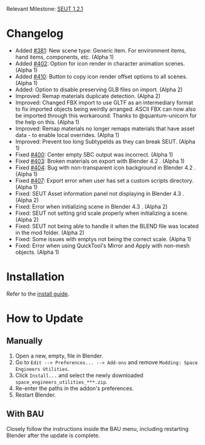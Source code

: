 Relevant Milestone: [SEUT 1.2.1](https://github.com/enenra/space-engineers-utilities/milestone/31)

# Changelog
* Added [#381](https://github.com/enenra/space-engineers-utilities/issues/381): New scene type: Generic item. For environment items, hand items, components, etc. (Alpha 1)
* Added [#402](https://github.com/enenra/space-engineers-utilities/issues/402): Option for icon render in character animation scenes. (Alpha 1)
* Added [#410](https://github.com/enenra/space-engineers-utilities/issues/410): Button to copy icon render offset options to all scenes. (Alpha 1)
* Added: Option to disable preserving GLB files on import. (Alpha 2)
* Improved: Remap materials duplicate detection. (Alpha 2)
* Improved: Changed FBX import to use GLTF as an intermediary format to fix imported objects being weirdly arranged. ASCII FBX can now also be imported through this workaround. Thanks to @quantum-unicorn for the help on this. (Alpha 1)
* Improved: Remap materials no longer remaps materials that have asset data - to enable local overrides. (Alpha 1)
* Improved: Prevent too long SubtypeIds as they can break SEUT. (Alpha 1)
* Fixed [#400](https://github.com/enenra/space-engineers-utilities/issues/400): Center empty SBC output was incorrect. (Alpha 1)
* Fixed [#403](https://github.com/enenra/space-engineers-utilities/issues/403): Broken materials on export with Blender 4.2 . (Alpha 1)
* Fixed [#404](https://github.com/enenra/space-engineers-utilities/issues/404): Bug with non-transparent icon background in Blender 4.2 . (Alpha 1)
* Fixed [#407](https://github.com/enenra/space-engineers-utilities/issues/407): Export error when user has set a custom scripts directory. (Alpha 1)
* Fixed: SEUT Asset information panel not displaying in Blender 4.3 . (Alpha 2)
* Fixed: Error when initializing scene in Blender 4.3 . (Alpha 2)
* Fixed: SEUT not setting grid scale properly when initializing a scene. (Alpha 2)
* Fixed: SEUT not being able to handle it when the BLEND file was located in the mod folder. (Alpha 2)
* Fixed: Some issues with emptys not being the correct scale. (Alpha 1)
* Fixed: Error when using QuickTool's Mirror and Apply with non-mesh objects. (Alpha 1)

# Installation
Refer to the [install guide](https://spaceengineers.wiki.gg/wiki/Modding/Tutorials/Tools/SEUT/Installation_Guide).

# How to Update
## Manually
1. Open a new, empty, file in Blender.
2. Go to `Edit --> Preferences... --> Add-ons` and remove `Modding: Space Engineers Utilities`.
3. Click `Install...` and select the newly downloaded `space_engineers_utilities_***.zip`.
4. Re-enter the paths in the addon's preferences.
5. Restart Blender.

## With BAU
Closely follow the instructions inside the BAU menu, including restarting Blender after the update is complete.